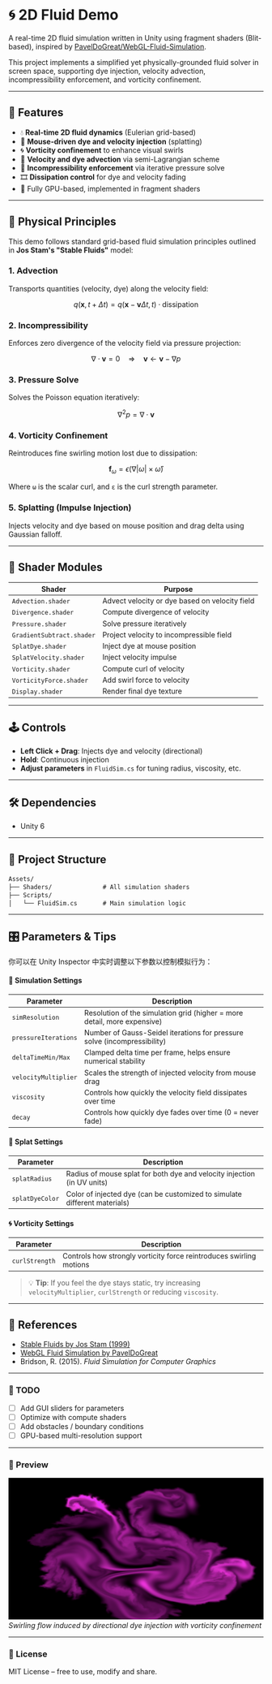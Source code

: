 # 🌀 2D Fluid Demo

A real-time 2D fluid simulation written in Unity using fragment shaders (Blit-based), inspired by [PavelDoGreat/WebGL-Fluid-Simulation](https://github.com/PavelDoGreat/WebGL-Fluid-Simulation).

This project implements a simplified yet physically-grounded fluid solver in screen space, supporting dye injection, velocity advection, incompressibility enforcement, and vorticity confinement.

---

## 🚀 Features

* 💧 **Real-time 2D fluid dynamics** (Eulerian grid-based)
* 🎨 **Mouse-driven dye and velocity injection** (splatting)
* 🌀 **Vorticity confinement** to enhance visual swirls
* 💨 **Velocity and dye advection** via semi-Lagrangian scheme
* 🧮 **Incompressibility enforcement** via iterative pressure solve
* 🎞️ **Dissipation control** for dye and velocity fading
* 🧪 Fully GPU-based, implemented in fragment shaders

---

## 📐 Physical Principles

This demo follows standard grid-based fluid simulation principles outlined in **Jos Stam's "Stable Fluids"** model:

### 1. **Advection**

Transports quantities (velocity, dye) along the velocity field:

$$
q(\mathbf{x}, t + \Delta t) = q(\mathbf{x} - \mathbf{v} \Delta t, t) \cdot \text{dissipation}
$$

### 2. **Incompressibility**

Enforces zero divergence of the velocity field via pressure projection:

$$
\nabla \cdot \mathbf{v} = 0 \quad \Rightarrow \quad \mathbf{v} \gets \mathbf{v} - \nabla p
$$

### 3. **Pressure Solve**

Solves the Poisson equation iteratively:

$$
\nabla^2 p = \nabla \cdot \mathbf{v}
$$

### 4. **Vorticity Confinement**

Reintroduces fine swirling motion lost due to dissipation:

$$
\mathbf{f}_\omega = \epsilon (\nabla |\omega| \times \hat{\omega})
$$

Where `ω` is the scalar curl, and `ε` is the curl strength parameter.

### 5. **Splatting (Impulse Injection)**

Injects velocity and dye based on mouse position and drag delta using Gaussian falloff.

---

## 🧱 Shader Modules

| Shader                    | Purpose                                        |
| ------------------------- | ---------------------------------------------- |
| `Advection.shader`        | Advect velocity or dye based on velocity field |
| `Divergence.shader`       | Compute divergence of velocity                 |
| `Pressure.shader`         | Solve pressure iteratively                     |
| `GradientSubtract.shader` | Project velocity to incompressible field       |
| `SplatDye.shader`         | Inject dye at mouse position                   |
| `SplatVelocity.shader`    | Inject velocity impulse                        |
| `Vorticity.shader`        | Compute curl of velocity                       |
| `VorticityForce.shader`   | Add swirl force to velocity                    |
| `Display.shader`          | Render final dye texture                       |

---

## 🕹️ Controls

* **Left Click + Drag**: Injects dye and velocity (directional)
* **Hold**: Continuous injection
* **Adjust parameters** in `FluidSim.cs` for tuning radius, viscosity, etc.

---

## 🛠️ Dependencies

* Unity 6

---

## 📁 Project Structure

```
Assets/
├── Shaders/              # All simulation shaders
├── Scripts/
│   └── FluidSim.cs       # Main simulation logic
```

---

## 🎛️ Parameters & Tips

你可以在 Unity Inspector 中实时调整以下参数以控制模拟行为：

#### 🧪 Simulation Settings

| Parameter            | Description                                                              |
| -------------------- | ------------------------------------------------------------------------ |
| `simResolution`      | Resolution of the simulation grid (higher = more detail, more expensive) |
| `pressureIterations` | Number of Gauss-Seidel iterations for pressure solve (incompressibility) |
| `deltaTimeMin/Max`   | Clamped delta time per frame, helps ensure numerical stability           |
| `velocityMultiplier` | Scales the strength of injected velocity from mouse drag                 |
| `viscosity`          | Controls how quickly the velocity field dissipates over time             |
| `decay`              | Controls how quickly dye fades over time (0 = never fade)                |

#### 🎨 Splat Settings

| Parameter       | Description                                                               |
| --------------- | ------------------------------------------------------------------------- |
| `splatRadius`   | Radius of mouse splat for both dye and velocity injection (in UV units)   |
| `splatDyeColor` | Color of injected dye (can be customized to simulate different materials) |

#### 🌀 Vorticity Settings

| Parameter      | Description                                                         |
| -------------- | ------------------------------------------------------------------- |
| `curlStrength` | Controls how strongly vorticity force reintroduces swirling motions |

> 💡 **Tip**: If you feel the dye stays static, try increasing `velocityMultiplier`, `curlStrength` or reducing `viscosity`.

---

## 📖 References

* [Stable Fluids by Jos Stam (1999)](https://www.dgp.toronto.edu/public_user/stam/reality/Research/pdf/GDC03.pdf)
* [WebGL Fluid Simulation by PavelDoGreat](https://github.com/PavelDoGreat/WebGL-Fluid-Simulation)
* Bridson, R. (2015). *Fluid Simulation for Computer Graphics*

---

### 🧠 TODO

* [ ] Add GUI sliders for parameters
* [ ] Optimize with compute shaders
* [ ] Add obstacles / boundary conditions
* [ ] GPU-based multi-resolution support

---

### 📸 Preview

![fluid\_demo](Screenshot.png)
*Swirling flow induced by directional dye injection with vorticity confinement*

---

### 📜 License

MIT License – free to use, modify and share.

